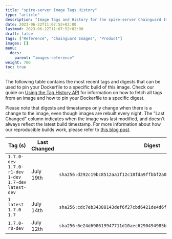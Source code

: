 ```yaml
---
title: "spire-server Image Tags History"
type: "article"
description: "Image Tags and History for the spire-server Chainguard Image"
date: 2023-06-22T11:07:52+02:00
lastmod: 2023-06-22T11:07:52+02:00
draft: false
tags: ["Reference", "Chainguard Images", "Product"]
images: []
menu:
  docs:
    parent: "images-reference"
weight: 700
toc: true
---
```


The following table contains the most recent tags and digests that can be used to pin your Dockerfile to a specific build of this image. Check our guide on [Using the Tag History API](/chainguard/chainguard-images/using-the-tag-history-api/) for information on how to fetch all tags from an image and how to pin your Dockerfile to a specific digest.

Please note that digests and timestamps only change when there is a change to the image, even though images are rebuilt every night. The "Last Changed" column indicates when the image was last modified, and doesn't always reflect the latest build timestamp. For more information about how our reproducible builds work, please refer to [this blog post](https://www.chainguard.dev/unchained/reproducing-chainguards-reproducible-image-builds).

| Tag (s)                                                    | Last Changed | Digest                                                                    |
|------------------------------------------------------------|--------------|---------------------------------------------------------------------------|
|  `1.7.0-dev` `1.7.0-r1-dev` `1-dev` `1.7-dev` `latest-dev` | July 19th    | `sha256:d292c19bc8512aa1f12c18fda9ffbbf2a041ca3b6bd3d6dc345f843855ff74dc` |
|  `1` `latest` `1.7.0` `1.7`                                | July 14th    | `sha256:cdc7eb34388143def6f27cbd6421de4d6f9a5a007fdf693dced3d5fe7b72001b` |
|  `1.7.0-r0-dev`                                            | July 12th    | `sha256:6e24d698619947711d10aec6290494985bbed1a595a9ec7e0f6595cda1e5227a` |
